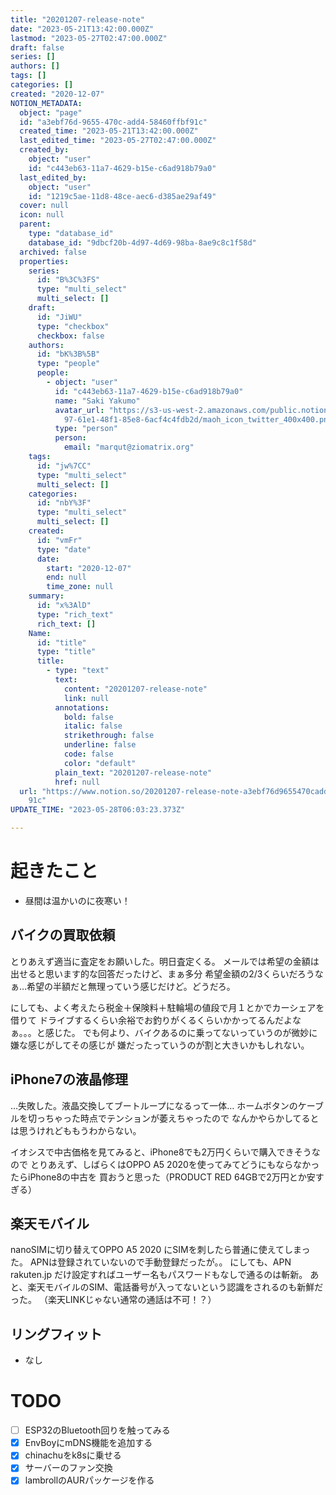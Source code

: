 ```yaml
---
title: "20201207-release-note"
date: "2023-05-21T13:42:00.000Z"
lastmod: "2023-05-27T02:47:00.000Z"
draft: false
series: []
authors: []
tags: []
categories: []
created: "2020-12-07"
NOTION_METADATA:
  object: "page"
  id: "a3ebf76d-9655-470c-add4-58460ffbf91c"
  created_time: "2023-05-21T13:42:00.000Z"
  last_edited_time: "2023-05-27T02:47:00.000Z"
  created_by:
    object: "user"
    id: "c443eb63-11a7-4629-b15e-c6ad918b79a0"
  last_edited_by:
    object: "user"
    id: "1219c5ae-11d8-48ce-aec6-d385ae29af49"
  cover: null
  icon: null
  parent:
    type: "database_id"
    database_id: "9dbcf20b-4d97-4d69-98ba-8ae9c8c1f58d"
  archived: false
  properties:
    series:
      id: "B%3C%3FS"
      type: "multi_select"
      multi_select: []
    draft:
      id: "JiWU"
      type: "checkbox"
      checkbox: false
    authors:
      id: "bK%3B%5B"
      type: "people"
      people:
        - object: "user"
          id: "c443eb63-11a7-4629-b15e-c6ad918b79a0"
          name: "Saki Yakumo"
          avatar_url: "https://s3-us-west-2.amazonaws.com/public.notion-static.com/3ad1c4\
            97-61e1-48f1-85e8-6acf4c4fdb2d/maoh_icon_twitter_400x400.png"
          type: "person"
          person:
            email: "marqut@ziomatrix.org"
    tags:
      id: "jw%7CC"
      type: "multi_select"
      multi_select: []
    categories:
      id: "nbY%3F"
      type: "multi_select"
      multi_select: []
    created:
      id: "vmFr"
      type: "date"
      date:
        start: "2020-12-07"
        end: null
        time_zone: null
    summary:
      id: "x%3AlD"
      type: "rich_text"
      rich_text: []
    Name:
      id: "title"
      type: "title"
      title:
        - type: "text"
          text:
            content: "20201207-release-note"
            link: null
          annotations:
            bold: false
            italic: false
            strikethrough: false
            underline: false
            code: false
            color: "default"
          plain_text: "20201207-release-note"
          href: null
  url: "https://www.notion.so/20201207-release-note-a3ebf76d9655470cadd458460ffbf\
    91c"
UPDATE_TIME: "2023-05-28T06:03:23.373Z"

---
```

<link rel="stylesheet" href="https://cdn.jsdelivr.net/npm/katex@0.16.2/dist/katex.min.css" integrity="sha384-bYdxxUwYipFNohQlHt0bjN/LCpueqWz13HufFEV1SUatKs1cm4L6fFgCi1jT643X" crossorigin="anonymous">


# 起きたこと

- 昼間は温かいのに夜寒い！

## バイクの買取依頼


とりあえず適当に査定をお願いした。明日査定くる。 メールでは希望の金額は出せると思います的な回答だったけど、まぁ多分 希望金額の2/3くらいだろうなぁ…希望の半額だと無理っていう感じだけど。どうだろ。


にしても、よく考えたら税金＋保険料＋駐輪場の値段で月１とかでカーシェアを借りて ドライブするくらい余裕でお釣りがくるくらいかかってるんだよなぁ。。。と感じた。 でも何より、バイクあるのに乗ってないっていうのが微妙に嫌な感じがしてその感じが 嫌だったっていうのが割と大きいかもしれない。


## iPhone7の液晶修理


…失敗した。液晶交換してブートループになるって一体… ホームボタンのケーブルを切っちゃった時点でテンションが萎えちゃったので なんかやらかしてるとは思うけれどももうわからない。


イオシスで中古価格を見てみると、iPhone8でも2万円くらいで購入できそうなので とりあえず、しばらくはOPPO A5 2020を使ってみてどうにもならなかったらiPhone8の中古を 買おうと思った（PRODUCT RED 64GBで2万円とか安すぎる）


## 楽天モバイル


nanoSIMに切り替えてOPPO A5 2020 にSIMを刺したら普通に使えてしまった。 APNは登録されていないので手動登録だったが。。 にしても、APN rakuten.jp だけ設定すればユーザー名もパスワードもなしで通るのは斬新。 あと、楽天モバイルのSIM、電話番号が入ってないという認識をされるのも新鮮だった。 （楽天LINKじゃない通常の通話は不可！？）


## リングフィット

- なし

# TODO

- [ ] ESP32のBluetooth回りを触ってみる
- [x] EnvBoyにmDNS機能を追加する
- [x] chinachuをk8sに乗せる
- [x] サーバーのファン交換
- [x] lambrollのAURパッケージを作る
